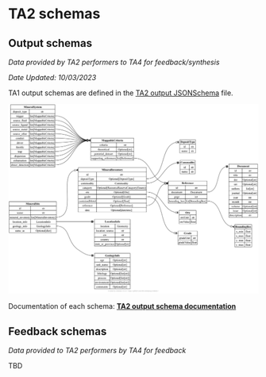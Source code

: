 # TA2 schemas

## Output schemas

*Data provided by TA2 performers to TA4 for feedback/synthesis*

_Date Updated: 10/03/2023_

TA1 output schemas are defined in the [TA2 output JSONSchema](output.json) file.

![TA2 output schema summary](output.png)

Documentation of each schema: [**TA2 output schema documentation**](output.md)


##


## Feedback schemas

*Data provided to TA2 performers by TA4 for feedback*

TBD
